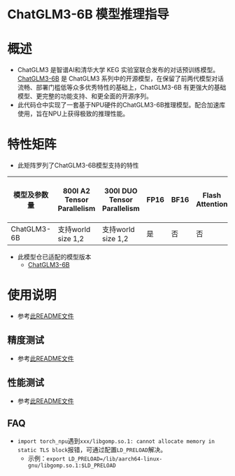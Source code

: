# ChatGLM3-6B 模型推理指导 <!-- omit in toc -->

# 概述

- ChatGLM3 是智谱AI和清华大学 KEG 实验室联合发布的对话预训练模型。[ChatGLM3-6B](https://github.com/THUDM/ChatGLM3-6B/) 是 ChatGLM3 系列中的开源模型，在保留了前两代模型对话流畅、部署门槛低等众多优秀特性的基础上，ChatGLM3-6B 有更强大的基础模型、更完整的功能支持、和更全面的开源序列。
- 此代码仓中实现了一套基于NPU硬件的ChatGLM3-6B推理模型。配合加速库使用，旨在NPU上获得极致的推理性能。

# 特性矩阵
- 此矩阵罗列了ChatGLM3-6B模型支持的特性

| 模型及参数量 | 800I A2 Tensor Parallelism | 300I DUO Tensor Parallelism | FP16 | BF16 | Flash Attention | Paged Attention | W8A8量化 | KV cache量化 | 稀疏量化 | MOE量化 | MindIE | TGI |
|-------------|-------------------------|-------------------------|------|------|-----------------|-----------------|---------|--------------|----------|--------|--------|-----|
| ChatGLM3-6B    | 支持world size 1,2  | 支持world size 1,2      | 是   | 否   | 否              | 是              | 否       | 否           | 否       | 否     | 是     | 是  |

- 此模型仓已适配的模型版本
  - [ChatGLM3-6B](https://huggingface.co/THUDM/chatglm3-6b)


# 使用说明

- 参考[此README文件](../../chatglm/v2_6b/README.md)

## 精度测试
- 参考[此README文件](../../../../tests/modeltest/README.md)

## 性能测试
- 参考[此README文件](../../../../tests/modeltest/README.md)

## FAQ
- `import torch_npu`遇到`xxx/libgomp.so.1: cannot allocate memory in static TLS block`报错，可通过配置`LD_PRELOAD`解决。
  - 示例：`export LD_PRELOAD=/lib/aarch64-linux-gnu/libgomp.so.1:$LD_PRELOAD`